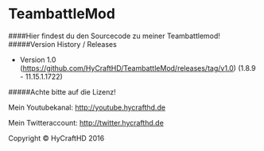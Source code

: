 # TeambattleMod
####Hier findest du den Sourcecode zu meiner Teambattlemod!
#####Version History / Releases

- Version 1.0 (https://github.com/HyCraftHD/TeambattleMod/releases/tag/v1.0) (1.8.9 - 11.15.1.1722)

#####Achte bitte auf die Lizenz!

Mein Youtubekanal: http://youtube.hycrafthd.de

Mein Twitteraccount: http://twitter.hycrafthd.de

Copyright © HyCraftHD 2016


